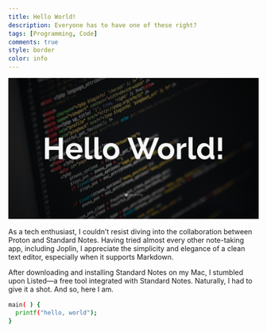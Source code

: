 ```yaml
---
title: Hello World!
description: Everyone has to have one of these right?
tags: [Programming, Code]
comments: true
style: border
color: info
---
```


![Hello World!](/assets/img/hello-world.jpg)

As a tech enthusiast, I couldn’t resist diving into the collaboration between Proton and Standard Notes. Having tried almost every other note-taking app, including Joplin, I appreciate the simplicity and elegance of a clean text editor, especially when it supports Markdown.

After downloading and installing Standard Notes on my Mac, I stumbled upon Listed—a free tool integrated with Standard Notes. Naturally, I had to give it a shot. And so, here I am.

```bash
main( ) {  
  printf("hello, world");  
}
```
